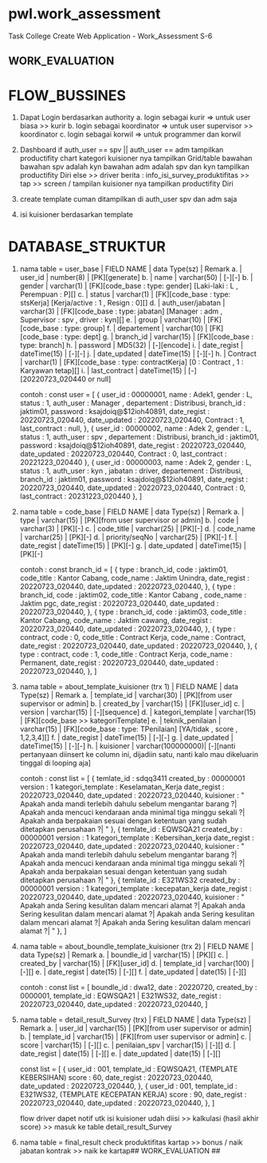 # pwl.work_assessment
Task College Create Web Application - Work_Assessment S-6 

## WORK_EVALUATION ##

# FLOW_BUSSINES #
1. Dapat Login berdasarkan authority
    a. login sebagai kurir       => untuk user biasa >> kurir
    b. login sebagai koordinator => untuk user supervisor >> koordinator
    c. login sebagai korwil      => untuk programmer dan korwil

2. Dashboard
    if auth_user == spv || auth_user == adm
        tampilkan productifity chart
            kategori kuisioner nya
        tampilkan Grid/table bawahan
            bawahan spv adalah kyn
            bawahan adm adalah spv dan kyn
        tampilkan productifity Diri
    else >> driver
        berita : info_isi_survey_produktifitas >> tap >> screen / tampilan kuisioner nya
        tampilkan productifity Diri

3. create template
    cuman ditampilkan di auth_user spv dan adm saja

4. isi kuisioner berdasarkan template
    

# DATABASE_STRUKTUR #
1. nama table = user_base
        | FIELD NAME        | data Type(sz) | Remark
    a.  | user_id           | number(8)     | [PK][generate]
    b.  | name              | varchar(50)   | [-][-]
    b.  | gender            | varchar(1)    | [FK][code_base : type: gender] [Laki-laki : L , Perempuan : P][]
    c.  | status            | varchar(1)    | [FK][code_base : type: stsKerja] [Kerja/active : 1 , Resign : 0][]
    d.  | auth_user/jabatan | varchar(3)    | [FK][code_base : type: jabatan] [Manager : adm   , Supervisor : spv , driver : kyn][]
    e.  | group             | varchar(10)   | [FK][code_base : type: group]
    f.  | departement       | varchar(10)   | [FK][code_base : type: dept]
    g.  | branch_id         | varchar(15)   | [FK][code_base : type: branch]
    h.  | password          | MD5(32)       | [-][encode]
    i.  | date_regist       | dateTime(15)  | [-][-]
    j.  | date_updated      | dateTime(15)  | [-][-]
    h.  | Contract          | varchar(1)    | [FK][code_base : type: contractKerja] [0 :  Contract , 1 : Karyawan tetap][]
    i.  | last_contract     | dateTime(15)  | [-][20220723_020440 or null]

    contoh : 
        const user = [
            {
                user_id         : 00000001,
                name            : Adek1,
                gender          : L,
                status          : 1,
                auth_user       : Manager ,
                departement     : Distribusi,
                branch_id       : jaktim01,
                password        : ksajdoiq@$12ioh40891,
                date_regist     : 20220723_020440,
                date_updated    : 20220723_020440,
                Contract        : 1,
                last_contract   : null,
            },
            {
                user_id         : 00000002,
                name            : Adek 2,
                gender          : L,
                status          : 1,
                auth_user       : spv ,
                departement     : Distribusi,
                branch_id       : jaktim01,
                password        : ksajdoiq@$12ioh40891,
                date_regist     : 20220723_020440,
                date_updated     : 20220723_020440,
                Contract        : 0,
                last_contract   : 20221223_020440
            },
            {
                user_id         : 00000003,
                name            : Adek 2,
                gender          : L,
                status          : 1,
                auth_user       : kyn ,
                jabatan         : driver,
                departement     : Distribusi,
                branch_id       : jaktim01,
                password        : ksajdoiq@$12ioh40891,
                date_regist     : 20220723_020440,
                date_updated     : 20220723_020440,
                Contract        : 0,
                last_contract   : 20231223_020440
            },
        ]

2. nama table = code_base
        | FIELD NAME        | data Type(sz) | Remark
    a.  | type              | varchar(15)   | [PK][from user supervisor or admin]
    b.  | code              | varchar(3)    | [PK][-]
    c.  | code_title        | varchar(25)   | [PK][-]
    d.  | code_name         | varchar(25)   | [PK][-]
    d.  | priority/seqNo    | varchar(25)   | [PK][-]
    f.  | date_regist       | dateTime(15)  | [PK][-]
    g.  | date_updated      | dateTime(15)  | [PK][-]

    contoh : 
        const branch_id = [
            {
                type         : branch_id,
                code         : jaktim01,
                code_title   : Kantor Cabang,
                code_name    : Jaktim Unindra,
                date_regist  : 20220723_020440,
                date_updated : 20220723_020440,
            },
            {
                type         : branch_id,
                code         : jaktim02,
                code_title   : Kantor Cabang ,
                code_name    : Jaktim pgc,
                date_regist  : 20220723_020440,
                date_updated : 20220723_020440,
            },
            {
                type         : branch_id,
                code         : jaktim03,
                code_title   : Kantor Cabang,
                code_name    : Jaktim cawang,
                date_regist  : 20220723_020440,
                date_updated : 20220723_020440,
            },
            {
                type         : contract,
                code         : 0,
                code_title   : Contract Kerja,
                code_name    : Contract,
                date_regist  : 20220723_020440,
                date_updated : 20220723_020440,
            },
            {
                type         : contract,
                code         : 1,
                code_title   : Contract Kerja,
                code_name    : Permanent,
                date_regist  : 20220723_020440,
                date_updated : 20220723_020440,
            },
        ]

3. nama table = about_template_kuisioner (trx 1)
        | FIELD NAME        | data Type(sz)     | Remark
    a.  | template_id       | varchar(30)       | [PK][from user supervisor or admin]
    b.  | created_by        | varchar(15)       | [FK][user_id]
    c.  | version           | varchar(15)       | [-][sequence]
    d.  | kategori_template | varchar(15)       | [FK][code_base >> kategoriTemplate]
    e.  | teknik_penilaian  | varchar(15)       | [FK][code_base : type: TPenilaian] [YA/tidak , score , 1,2,3,4][]
    f.  | date_regist       | dateTime(15)      | [-][-]
    g.  | date_updated      | dateTime(15)      | [-][-]
    h.  | kuisioner         | varchar(100000000)| [-][nanti pertanyaan diinsert ke column ini, dijadiin satu, nanti kalo mau dikeluarin tinggal di looping aja]

    contoh :
        const list = [
            {
                temlate_id : sdqq3411
                created_by : 00000001
                version     : 1
                kategori_template : Keselamatan_Kerja
                date_regist  : 20220723_020440,
                date_updated : 20220723_020440,
                kuisioner : 
                    "
                        Apakah anda mandi terlebih dahulu sebelum mengantar barang ?|
                        Apakah anda mencuci kendaraan anda minimal tiga minggu sekali ?|
                        Apakah anda berpakaian sesuai dengan ketentuan yang sudah ditetapkan perusahaan ?|
                    "
            },
            {
                temlate_id : EQWSQA21
                created_by : 00000001
                version     : 1
                kategori_template : Kebersihan_kerja
                date_regist  : 20220723_020440,
                date_updated : 20220723_020440,
                kuisioner : 
                    "
                        Apakah anda mandi terlebih dahulu sebelum mengantar barang ?|
                        Apakah anda mencuci kendaraan anda minimal tiga minggu sekali ?|
                        Apakah anda berpakaian sesuai dengan ketentuan yang sudah ditetapkan perusahaan ?|
                    "
            },
            {
                temlate_id : E321WS32
                created_by : 00000001
                version     : 1
                kategori_template : kecepatan_kerja
                date_regist  : 20220723_020440,
                date_updated : 20220723_020440,
                kuisioner : "
                        Apakah anda Sering kesulitan dalam mencari alamat ?|
                        Apakah anda Sering kesulitan dalam mencari alamat ?|
                        Apakah anda Sering kesulitan dalam mencari alamat ?|
                        Apakah anda Sering kesulitan dalam mencari alamat ?|
                    "
            },
        ]

4. nama table = about_boundle_template_kuisioner (trx 2)
        | FIELD NAME        | data Type(sz)  | Remark
    a.  | boundle_id        | varchar(15)    | [PK][]
    c.  | created_by        | varchar(15)    | [FK][user_id]
    d.  | template_id       | varchar(100)   | [-][]
    e.  | date_regist       | date(15)       | [-][]
    f.  | date_updated      | date(15)       | [-][]

    contoh : 
        const list = [
            boundle_id    : dwa12,
            date          : 20220720,
            created_by    : 0000001,
            template_id   : EQWSQA21 | E321WS32,
            date_regist   : 20220723_020440,
            date_updated  : 20220723_020440,
        ]

5. nama table = detail_result_Survey (trx)
        | FIELD NAME        | data Type(sz)  | Remark
    a.  | user_id           | varchar(15)    | [PK][from user supervisor or admin]
    b.  | template_id       | varchar(15)    | [FK][from user supervisor or admin]
    c.  | score             | varchar(15)    | [-][]
    c.  | penilaian_spv     | varchar(15)    | [-][]
    d.  | date_regist       | date(15)       | [-][]
    e.  | date_updated      | date(15)       | [-][]

    const list = [
        {
            user_id       : 001,
            template_id   : EQWSQA21, (TEMPLATE KEBERSIHAN)
            score         : 60,
            date_regist   : 20220723_020440,
            date_updated  : 20220723_020440,
        },
        {
            user_id       : 001,
            template_id   : E321WS32, (TEMPLATE KECEPATAN KERJA)
            score         : 90,
            date_regist   : 20220723_020440,
            date_updated  : 20220723_020440,
        },
    ]

    flow 
    driver dapet notif utk isi kuisioner
    udah diisi >> kalkulasi
    (hasil akhir score) >> masuk ke table detail_result_Survey


6. nama table = final_result
    check produktifitas
        kartap  >> bonus / naik jabatan
        kontrak >> naik ke kartap## WORK_EVALUATION ##

